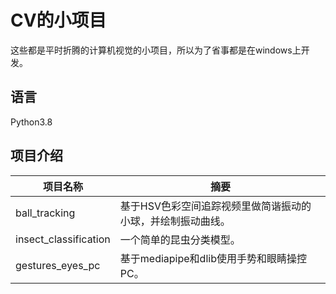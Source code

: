 # CV的小项目

这些都是平时折腾的计算机视觉的小项目，所以为了省事都是在windows上开发。

## 语言

Python3.8

## 项目介绍

| 项目名称              | 摘要                                                        |
| --------------------- | ----------------------------------------------------------- |
| ball_tracking         | 基于HSV色彩空间追踪视频里做简谐振动的小球，并绘制振动曲线。 |
| insect_classification | 一个简单的昆虫分类模型。                                    |
| gestures_eyes_pc      | 基于mediapipe和dlib使用手势和眼睛操控PC。                   |

